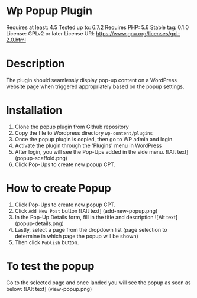 # Wp Popup Plugin

Requires at least: 4.5
Tested up to: 6.7.2
Requires PHP: 5.6
Stable tag: 0.1.0
License: GPLv2 or later
License URI: https://www.gnu.org/licenses/gpl-2.0.html


# Description

The plugin should seamlessly display pop-up content on a WordPress website page when triggered appropriately based on the popup settings.


# Installation

1. Clone the popup plugin from Github repository
2. Copy the file to Wordpress directory `wp-content/plugins`
3. Once the popup plugin is copied, then go to WP admin and login.
4. Activate the plugin through the 'Plugins' menu in WordPress
4. After login, you will see the Pop-Ups added in the side menu.
![Alt text] (popup-scaffold.png)
5. Click Pop-Ups to create new popup CPT.


# How to create Popup

1. Click Pop-Ups to create new popup CPT.
2. Click `Add New Post` button
![Alt text] (add-new-popup.png)
3. In the Pop-Up Details form, fill in the title and description
![Alt text] (popup-details.png)
4. Lastly, select a page from the dropdown list (page selection to determine in which page the popup will be shown)
5. Then click `Publish` button.


# To test the popup

Go to the selected page and once landed you will see the popup as seen as below:
![Alt text] (view-popup.png)
